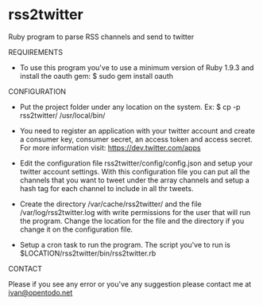 rss2twitter
===========
Ruby program to parse RSS channels and send to twitter

REQUIREMENTS 

- To use this program you've to use a minimum version of Ruby 1.9.3 and install the oauth gem:
	$ sudo gem install oauth
	
CONFIGURATION

- Put the project folder under any location on the system. Ex:
	$ cp -p rss2twitter/ /usr/local/bin/
	
- You need to register an application with your twitter account and create a consumer key, consumer secret, an access token and access secret. For more information visit: https://dev.twitter.com/apps

- Edit the configuration file rss2twitter/config/config.json and setup your twitter account settings. With this configuration file you can put all the channels that you want to tweet under the array channels and setup a hash tag for each channel to include in all thr tweets.

- Create the directory /var/cache/rss2twitter/ and the file /var/log/rss2twitter.log with write permissions for the user that will run the program. Change the location for the file and the directory if you change it on the configuration file.

- Setup a cron task to run the program. The script you've to run is $LOCATION/rss2twitter/bin/rss2twitter.rb

CONTACT

Please if you see any error or you've any suggestion please contact me at ivan@opentodo.net
